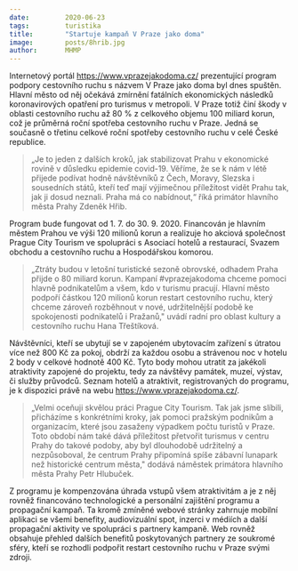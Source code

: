 ```yaml
---
date:         2020-06-23
tags:         turistika
title:        "Startuje kampaň V Praze jako doma"
image: 	      posts/8hrib.jpg
author:       MHMP
---
```


Internetový portál <https://www.vprazejakodoma.cz/> prezentující program podpory cestovního ruchu s názvem V Praze jako doma byl dnes spuštěn. Hlavní město od něj očekává zmírnění fatálních ekonomických následků koronavirových opatření pro turismus v metropoli. V Praze totiž činí škody v oblasti cestovního ruchu až 80 % z celkového objemu 100 miliard korun, což je průměrná roční spotřeba cestovního ruchu v Praze. Jedná se současně o třetinu celkové roční spotřeby cestovního ruchu v celé České republice.

> „Je to jeden z dalších kroků, jak stabilizovat Prahu v ekonomické rovině v důsledku epidemie covid-19. Věříme, že se k nám v létě přijede podívat hodně návštěvníků z Čech, Moravy, Slezska i sousedních států, kteří teď mají výjimečnou příležitost vidět Prahu tak, jak ji dosud neznali. Praha má co nabídnout,“ říká primátor hlavního města Prahy Zdeněk Hřib.

Program bude fungovat od 1. 7. do 30. 9. 2020. Financován je hlavním městem Prahou ve výši 120 milionů korun a realizuje ho akciová společnost Prague City Tourism ve spolupráci s Asociací hotelů a restaurací, Svazem obchodu a cestovního ruchu a Hospodářskou komorou.

> „Ztráty budou v letošní turistické sezoně obrovské, odhadem Praha přijde o 80 miliard korun. Kampaní #vprazejakodoma chceme pomoci hlavně podnikatelům a všem, kdo v turismu pracují. Hlavní město podpoří částkou 120 milionů korun restart cestovního ruchu, který chceme zároveň rozběhnout v nové, udržitelnější podobě ke spokojenosti podnikatelů i Pražanů," uvádí radní pro oblast kultury a cestovního ruchu Hana Třeštíková. 

Návštěvníci, kteří se ubytují se v zapojeném ubytovacím zařízení s útratou více než 800 Kč za pokoj, obdrží za každou osobu a strávenou noc v hotelu 2 body v celkové hodnotě 400 Kč. Tyto body mohou utratit za jakékoli atraktivity zapojené do projektu, tedy za návštěvy památek, muzeí, výstav, či služby průvodců. Seznam hotelů a atraktivit, registrovaných do programu, je k dispozici právě na webu <https://www.vprazejakodoma.cz/>.

> „Velmi oceňuji skvělou práci Prague City Tourism. Tak jak jsme slíbili, přicházíme s konkrétními kroky, jak pomoci pražským podnikům a organizacím, které jsou zasaženy výpadkem počtu turistů v Praze. Toto období nám také dává příležitost přetvořit turismus v centru Prahy do takové podoby, aby byl dlouhodobě udržitelný a nezpůsoboval, že centrum Prahy připomíná spíše zábavní lunapark než historické centrum města," dodává náměstek primátora hlavního města Prahy Petr Hlubuček.

Z programu je kompenzována úhrada vstupů všem atraktivitám a je z něj rovněž financováno technologické a personální zajištění programu a propagační kampaň. Ta kromě zmíněné webové stránky zahrnuje mobilní aplikaci se všemi benefity, audiovizuální spot, inzerci v médiích a další propagační aktivity ve spolupráci s partnery kampaně. Web rovněž obsahuje přehled dalších benefitů poskytovaných partnery ze soukromé sféry, kteří se rozhodli podpořit restart cestovního ruchu v Praze svými zdroji.
